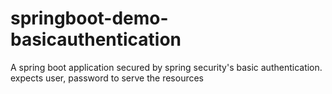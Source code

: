 # springboot-demo-basicauthentication
A spring boot application secured by spring security's basic authentication. expects user, password to serve the resources
